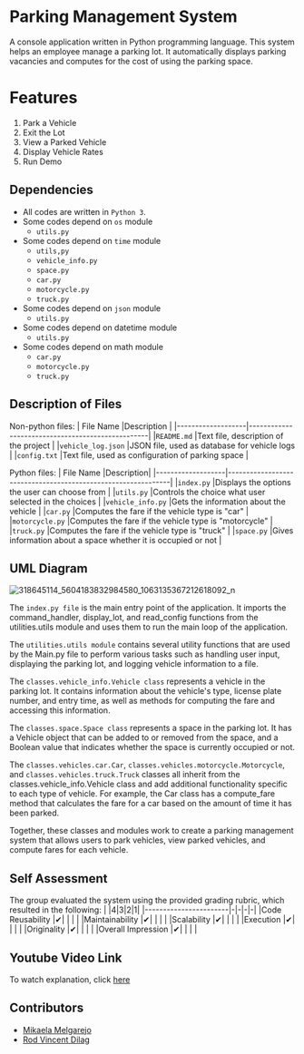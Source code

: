 # Parking Management System
A console application written in Python programming language. This system helps an employee manage a parking lot. It automatically displays parking vacancies and computes for the cost of using the parking space. 


# Features
1. Park a Vehicle
2. Exit the Lot
3. View a Parked Vehicle
4. Display Vehicle Rates
5. Run Demo


## Dependencies
 - All codes are written in `Python 3`.
 - Some codes depend on `os` module
	- `utils.py`  
 - Some codes depend on `time` module
	 - `utils,py`
	 - `vehicle_info.py`
	 - `space.py`
	 - `car.py`
	 - `motorcycle.py`
	 - `truck.py`
 - Some codes depend on `json` module
	 - `utils.py`
 - Some codes depend on datetime module
	 - `utils.py`
 - Some codes depend on math module
	 - `car.py`
	 - `motorcycle.py`
	 - `truck.py`

## Description of Files

Non-python files:
|     File Name     |Description                                       |
|-------------------|--------------------------------------------------|
|`README.md`   	    |Text file, description of the project             |
|`vehicle_log.json` |JSON file, used as database for vehicle logs      |
|`config.txt`       |Text file, used as configuration of parking space |

Python files:
|     File Name     |Description|
|-------------------|--------------------------------------------------------------|
|`index.py`   	    |Displays the options the user can choose from         	   |
|`utils.py` 	    |Controls the choice what user selected in the choices 	   |
|`vehicle_info.py`  |Gets the information about the vehicle			   | 
|`car.py`	    |Computes the fare if the vehicle type is "car"		   |
|`motorcycle.py`    |Computes the fare if the vehicle type is "motorcycle"	   |
|`truck.py`	    |Computes the fare if the vehicle type is "truck"		   |
|`space.py`	    |Gives information about a space whether it is occupied or not |

## UML Diagram
![318645114_5604183832984580_1063135367212618092_n](https://user-images.githubusercontent.com/114204913/206947287-c0c2de0f-5637-4392-99a6-a18a662cb04c.png)
    
The `index.py file` is the main entry point of the application. It imports the command_handler, 
display_lot, and read_config functions from the utilities.utils module and uses them to run 
the main loop of the application.

The `utilities.utils module` contains several utility functions that are used by the Main.py file 
to perform various tasks such as handling user input, displaying the parking lot, and logging 
vehicle information to a file.

The `classes.vehicle_info.Vehicle class` represents a vehicle in the parking lot. It contains 
information about the vehicle's type, license plate number, and entry time, as well as methods 
for computing the fare and accessing this information.

The `classes.space.Space class` represents a space in the parking lot. It has a Vehicle object 
that can be added to or removed from the space, and a Boolean value that indicates whether the 
space is currently occupied or not.

The `classes.vehicles.car.Car`, `classes.vehicles.motorcycle.Motorcycle`, and 
`classes.vehicles.truck.Truck` classes all inherit from the classes.vehicle_info.Vehicle class 
and add additional functionality specific to each type of vehicle. For example, the Car class 
has a compute_fare method that calculates the fare for a car based on the amount of time it has 
been parked.

Together, these classes and modules work to create a parking management system that 
allows users to park vehicles, view parked vehicles, and compute fares for each vehicle.


## Self Assessment
The group evaluated the system using the provided grading rubric, which resulted in the following:
|       		|4|3|2|1|
|-----------------------|-|-|-|-|
|Code Reusability 	|✔| | | |
|Maintainability	|✔| | | |
|Scalability		|✔| | | |
|Execution		|✔| | | | 
|Originality	 	|✔| | | |
|Overall Impression	|✔| | | |

## Youtube Video Link
To watch explanation, click [here]()

## Contributors

 - [Mikaela Melgarejo](https://github.com/mklmelgarejo)
 - [Rod Vincent Dilag](https://github.com/rdvncntdlg)

